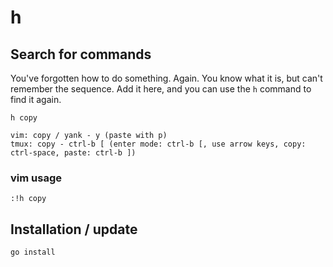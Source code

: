 # h

## Search for commands

You've forgotten how to do something. Again. You know what it is, but can't remember the sequence. Add it here, and you can use the `h` command to find it again.

```
h copy
```

```
vim: copy / yank - y (paste with p)
tmux: copy - ctrl-b [ (enter mode: ctrl-b [, use arrow keys, copy: ctrl-space, paste: ctrl-b ])
```

### vim usage

```
:!h copy
```

## Installation / update

```
go install
```
